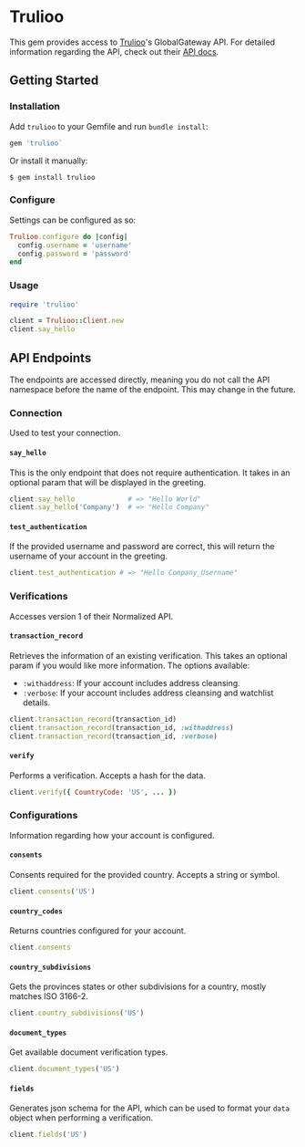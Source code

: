 # Trulioo

This gem provides access to [Trulioo](https://www.trulioo.com/)'s GlobalGateway
API. For detailed information regarding the API, check out their [API
docs](https://api.globaldatacompany.com/docs).

## Getting Started

### Installation

Add `trulioo` to your Gemfile and run `bundle install`:

```ruby
gem 'trulioo`
```

Or install it manually:

```console
$ gem install trulioo
```

### Configure

Settings can be configured as so:

```ruby
Trulioo.configure do |config|
  config.username = 'username'
  config.password = 'password'
end
```

### Usage

```ruby
require 'trulioo'

client = Trulioo::Client.new
client.say_hello
```

## API Endpoints

The endpoints are accessed directly, meaning you do not call the API namespace
before the name of the endpoint. This may change in the future.

### Connection

Used to test your connection.

#### `say_hello`

This is the only endpoint that does not require authentication. It takes in an
optional param that will be displayed in the greeting.

```ruby
client.say_hello             # => "Hello World"
client.say_hello('Company')  # => "Hello Company"
```

#### `test_authentication`

If the provided username and password are correct, this will return the username
of your account in the greeting.

```ruby
client.test_authentication # => "Hello Company_Username"
```

### Verifications

Accesses version 1 of their Normalized API.

#### `transaction_record`

Retrieves the information of an existing verification. This takes an optional
param if you would like more information. The options available:

- `:withaddress`: If your account includes address cleansing.
- `:verbose`: If your account includes address cleansing and watchlist details.

```ruby
client.transaction_record(transaction_id)
client.transaction_record(transaction_id, :withaddress)
client.transaction_record(transaction_id, :verbose)
```

#### `verify`

Performs a verification. Accepts a hash for the data.

```ruby
client.verify({ CountryCode: 'US', ... })
```

### Configurations

Information regarding how your account is configured.

#### `consents`

Consents required for the provided country. Accepts a string or symbol.

```ruby
client.consents('US')
```

#### `country_codes`

Returns countries configured for your account.

```ruby
client.consents
```

#### `country_subdivisions`

Gets the provinces states or other subdivisions for a country, mostly matches
ISO 3166-2.

```ruby
client.country_subdivisions('US')
```

#### `document_types`

Get available document verification types.

```ruby
client.document_types('US')
```

#### `fields`

Generates json schema for the API, which can be used to format your `data`
object when performing a verification.

```ruby
client.fields('US')
```
